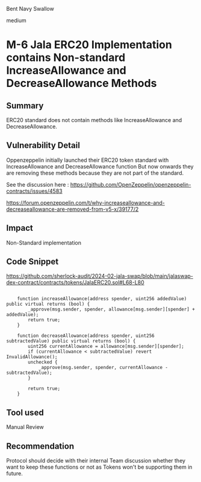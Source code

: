 Bent Navy Swallow

medium

# M-6 Jala ERC20 Implementation contains Non-standard IncreaseAllowance and DecreaseAllowance Methods

## Summary
ERC20 standard does not contain methods like  IncreaseAllowance and DecreaseAllowance.
## Vulnerability Detail

Oppenzeppelin initially launched their ERC20 token standard with  IncreaseAllowance and DecreaseAllowance function
But now onwards they are removing these methods because they are not part of the standard.

See the discussion here :
https://github.com/OpenZeppelin/openzeppelin-contracts/issues/4583

https://forum.openzeppelin.com/t/why-increaseallowance-and-decreaseallowance-are-removed-from-v5-x/39177/2

## Impact

Non-Standard implementation

## Code Snippet
https://github.com/sherlock-audit/2024-02-jala-swap/blob/main/jalaswap-dex-contract/contracts/tokens/JalaERC20.sol#L68-L80

```solidity

    function increaseAllowance(address spender, uint256 addedValue) public virtual returns (bool) {
        _approve(msg.sender, spender, allowance[msg.sender][spender] + addedValue);
        return true;
    }

    function decreaseAllowance(address spender, uint256 subtractedValue) public virtual returns (bool) {
        uint256 currentAllowance = allowance[msg.sender][spender];
        if (currentAllowance < subtractedValue) revert InvalidAllowance();
        unchecked {
            _approve(msg.sender, spender, currentAllowance - subtractedValue);
        }

        return true;
    }
```
## Tool used

Manual Review

## Recommendation
Protocol should decide with their internal Team discussion whether they want to keep these functions or not
as Tokens won't be supporting them in future.